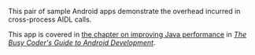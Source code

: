 This pair of sample Android apps demonstrate
the overhead incurred in cross-process AIDL calls.

This app is covered in 
[the chapter on improving Java performance](https://commonsware.com/Android/previews/improving-cpu-performance-in-java)
in [*The Busy Coder's Guide to Android Development*](https://commonsware.com/Android/).


